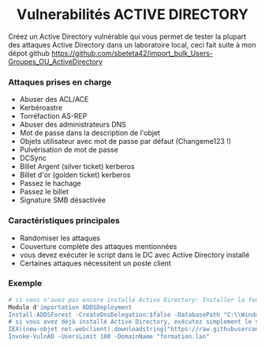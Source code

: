 <h1 align="center">
  Vulnerabilités ACTIVE DIRECTORY
  <br>
</h1>

Créez un Active Directory vulnérable qui vous permet de tester la plupart des attaques Active Directory dans un laboratoire local, ceci fait suite à mon dépot github https://github.com/sbeteta42/import_bulk_Users-Groupes_OU_ActiveDirectory

### Attaques prises en charge
- Abuser des ACL/ACE
- Kerbéroastre
- Torréfaction AS-REP
- Abuser des administrateurs DNS
- Mot de passe dans la description de l'objet
- Objets utilisateur avec mot de passe par défaut (Changeme123 !)
- Pulvérisation de mot de passe
- DCSync
- Billet Argent (silver ticket) kerberos
- Billet d'or (golden ticket) kerberos
- Passez le hachage
- Passez le billet
- Signature SMB désactivée


### Caractéristiques principales
- Randomiser les attaques
- Couverture complète des attaques mentionnées
- vous devez exécuter le script dans le DC avec Active Directory installé
- Certaines attaques nécessitent un poste client

### Exemple
```powershell
# si vous n'avez pas encore installé Active Directory: Installer la fonctionnalité Windows des services de domaine AD
Module d'importation ADDSDeployment
Install-ADDSForest -CreateDnsDelegation:$false -DatabasePath "C:\\Windows\\NTDS" -DomainMode "7" -DomainName "formation.lan" -DomainNetbiosName "formation" -ForestMode "7" -InstallDns:$true -LogPath " C:\\Windows\\NTDS" -NoRebootOnCompletion:$false -SysvolPath "C:\\Windows\\SYSVOL" -Force:$true
# si vous avez déjà installé Active Directory, exécutez simplement le script !
IEX((new-objet net.webclient).downloadstring("https://raw.githubusercontent.com/sbeteta42/vulnerable-AD/master/vulnad.ps1"));
Invoke-VulnAD -UsersLimit 100 -DomainName "formation.lan"
```
